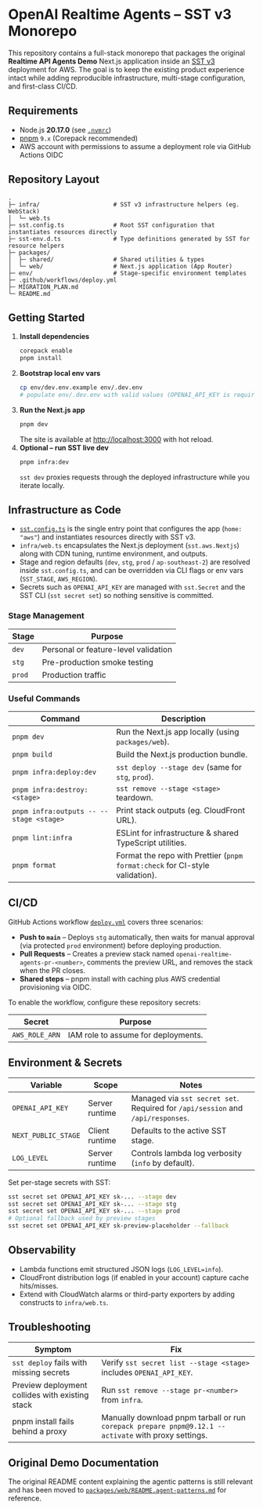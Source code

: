 # OpenAI Realtime Agents – SST v3 Monorepo

This repository contains a full-stack monorepo that packages the original **Realtime API Agents Demo** Next.js application inside an [SST v3](https://sst.dev/) deployment for AWS. The goal is to keep the existing product experience intact while adding reproducible infrastructure, multi-stage configuration, and first-class CI/CD.

## Requirements

- Node.js **20.17.0** (see [`.nvmrc`](./.nvmrc))
- [pnpm](https://pnpm.io/) `9.x` (Corepack recommended)
- AWS account with permissions to assume a deployment role via GitHub Actions OIDC

## Repository Layout

```
.
├─ infra/                     # SST v3 infrastructure helpers (eg. WebStack)
│  └─ web.ts
├─ sst.config.ts              # Root SST configuration that instantiates resources directly
├─ sst-env.d.ts               # Type definitions generated by SST for resource helpers
├─ packages/
│  ├─ shared/                 # Shared utilities & types
│  └─ web/                    # Next.js application (App Router)
├─ env/                       # Stage-specific environment templates
├─ .github/workflows/deploy.yml
├─ MIGRATION_PLAN.md
└─ README.md
```

## Getting Started

1. **Install dependencies**
   ```bash
   corepack enable
   pnpm install
   ```
2. **Bootstrap local env vars**
   ```bash
   cp env/dev.env.example env/.dev.env
   # populate env/.dev.env with valid values (OPENAI_API_KEY is required for API routes)
   ```
3. **Run the Next.js app**
   ```bash
   pnpm dev
   ```
   The site is available at [http://localhost:3000](http://localhost:3000) with hot reload.
4. **Optional – run SST live dev**
   ```bash
   pnpm infra:dev
   ```
   `sst dev` proxies requests through the deployed infrastructure while you iterate locally.

## Infrastructure as Code

- [`sst.config.ts`](./sst.config.ts) is the single entry point that configures the app (`home: "aws"`) and instantiates resources directly with SST v3.
- `infra/web.ts` encapsulates the Next.js deployment (`sst.aws.Nextjs`) along with CDN tuning, runtime environment, and outputs.
- Stage and region defaults (`dev`, `stg`, `prod` / `ap-southeast-2`) are resolved inside `sst.config.ts`, and can be overridden via CLI flags or env vars (`SST_STAGE`, `AWS_REGION`).
- Secrets such as `OPENAI_API_KEY` are managed with `sst.Secret` and the SST CLI (`sst secret set`) so nothing sensitive is committed.

### Stage Management

| Stage | Purpose |
| --- | --- |
| `dev` | Personal or feature-level validation |
| `stg` | Pre-production smoke testing |
| `prod` | Production traffic |

### Useful Commands

| Command | Description |
| --- | --- |
| `pnpm dev` | Run the Next.js app locally (using `packages/web`). |
| `pnpm build` | Build the Next.js production bundle. |
| `pnpm infra:deploy:dev` | `sst deploy --stage dev` (same for `stg`, `prod`). |
| `pnpm infra:destroy:<stage>` | `sst remove --stage <stage>` teardown. |
| `pnpm infra:outputs -- --stage <stage>` | Print stack outputs (eg. CloudFront URL). |
| `pnpm lint:infra` | ESLint for infrastructure & shared TypeScript utilities. |
| `pnpm format` | Format the repo with Prettier (`pnpm format:check` for CI-style validation). |

## CI/CD

GitHub Actions workflow [`deploy.yml`](.github/workflows/deploy.yml) covers three scenarios:

- **Push to `main`** – Deploys `stg` automatically, then waits for manual approval (via protected `prod` environment) before deploying production.
- **Pull Requests** – Creates a preview stack named `openai-realtime-agents-pr-<number>`, comments the preview URL, and removes the stack when the PR closes.
- **Shared steps** – pnpm install with caching plus AWS credential provisioning via OIDC.

To enable the workflow, configure these repository secrets:

| Secret | Purpose |
| --- | --- |
| `AWS_ROLE_ARN` | IAM role to assume for deployments. |

## Environment & Secrets

| Variable | Scope | Notes |
| --- | --- | --- |
| `OPENAI_API_KEY` | Server runtime | Managed via `sst secret set`. Required for `/api/session` and `/api/responses`. |
| `NEXT_PUBLIC_STAGE` | Client runtime | Defaults to the active SST stage. |
| `LOG_LEVEL` | Server runtime | Controls lambda log verbosity (`info` by default). |

Set per-stage secrets with SST:

```bash
sst secret set OPENAI_API_KEY sk-... --stage dev
sst secret set OPENAI_API_KEY sk-... --stage stg
sst secret set OPENAI_API_KEY sk-... --stage prod
# Optional fallback used by preview stages
sst secret set OPENAI_API_KEY sk-preview-placeholder --fallback
```

## Observability

- Lambda functions emit structured JSON logs (`LOG_LEVEL=info`).
- CloudFront distribution logs (if enabled in your account) capture cache hits/misses.
- Extend with CloudWatch alarms or third-party exporters by adding constructs to `infra/web.ts`.

## Troubleshooting

| Symptom | Fix |
| --- | --- |
| `sst deploy` fails with missing secrets | Verify `sst secret list --stage <stage>` includes `OPENAI_API_KEY`. |
| Preview deployment collides with existing stack | Run `sst remove --stage pr-<number>` from `infra`. |
| pnpm install fails behind a proxy | Manually download pnpm tarball or run `corepack prepare pnpm@9.12.1 --activate` with proxy settings. |

## Original Demo Documentation

The original README content explaining the agentic patterns is still relevant and has been moved to [`packages/web/README.agent-patterns.md`](packages/web/README.agent-patterns.md) for reference.
